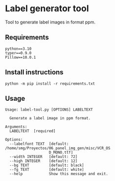 #  Label generator tool

Tool to generate label images in format ppm.

## Requirements

```
python==3.10
typer==0.9.0
Pillow==10.0.1
```

## Install instructions

```
python -m pip install -r requirements.txt 
```

## Usage

```
Usage: label-tool.py [OPTIONS] LABELTEXT

  Generate a label image in ppm format.

Arguments:
  LABELTEXT  [required]

Options:
  --labelfont TEXT  [default: /home/smg/Proyectos/06_panel_img_gen/misc/VCR_OS
                    D_MONO.ttf]
  --width INTEGER   [default: 72]
  --high INTEGER    [default: 12]
  --bg TEXT         [default: black]
  --fg TEXT         [default: white]
  --help            Show this message and exit.
```
